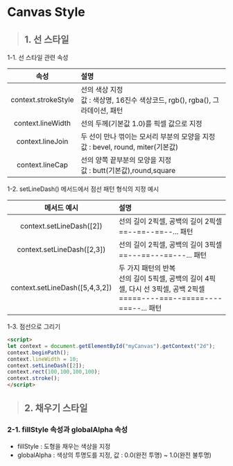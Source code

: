 # Canvas Style

> ## 1. 선 스타일
1-1. 선 스타일 관련 속성

|속성|설명|
|:---:|:---|
|context.strokeStyle|선의 색상 지정<br>값 : 색상명, 16진수 색상코드, rgb(), rgba(), 그라데이션, 패턴|
|context.lineWidth|선의 두께(기본값 1.0)를 픽셀 값으로 지정|
|context.lineJoin|두 선이 만나 꺾이는 모서리 부분의 모양을 지정<br>값 : bevel, round, miter(기본값)|
|context.lineCap|선의 양쪽 끝부분의 모양을 지정<br>값 : butt(기본값),round,square|

1-2. setLineDash() 메서드에서 점선 패턴 형식의 지정 예시

|메서드 예시|설명|
|:---:|:---|
|context.setLineDash([2])|선의 길이 2픽셀, 공백의 길이 2픽셀 <br> ==--==--==--... 패턴|
|context.setLineDash([2,3])|선의 길이 2픽셀, 공백의 길이 3픽셀 <br> ==---==---==---... 패턴|
|context.setLineDash([5,4,3,2])|두 가지 패턴의 반복<br>선의 길이 5픽셀, 공백의 길이 4픽셀, 다시 선 3픽셀, 공백 2픽셀 <br> =====----===--=====----===--... 패턴|

1-3. 점선으로 그리기
```html
<script>
let context = document.getElementById("myCanvas").getContext("2d");
context.beginPath();
context.lineWidth = 10;
context.setLineDash([2]);
context.rect(100,100,100,100);
context.stroke();
</script>
```

> ## 2. 채우기 스타일
### 2-1. fillStyle 속성과 globalAlpha 속성
- fillStyle : 도형을 채우는 색상을 지정
- globalAlpha : 색상의 투명도를 지정, 값 : 0.0(완전 투명) ~ 1.0(완전 불투명)

